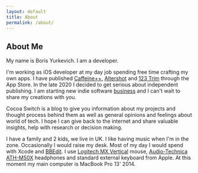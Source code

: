 ```yaml
---
layout: default
title: About
permalink: /about/
---
```


## About Me

<div id="shot"></div>

My name is Boris Yurkevich. I am a developer.

I'm working as iOS developer at my day job spending free time crafting my own apps. I have published [Caffeine++,](https://cocoaswitch.com/caffeine++) [Altershot](https://cocoaswitch.com/altershot) and [123 Trim](https://cocoaswitch.com/123Trim) through the App Store.  In the late 2020 I decided to get serious about independent publishing. I am starting new indie software [business](https://cocoaproduction.com) and I can't wait to share my  creations with you.

Cocoa Switch is a blog to give you information about my projects and thought process behind them as well as general opinions and feelings about world of tech. I hope I can give back to the internet and share valuable insights, help with research or decision making.

I have a family and 2 kids, we live in UK. I like having music when I'm in the zone. Occasionally I would raise my desk. Most of my day I would spend with Xcode and [BBEdit](https://www.barebones.com/products/bbedit/index.html). I use <a target="_blank" href="https://www.amazon.co.uk/gp/product/B07FNHV4MW/ref=as_li_tl?ie=UTF8&camp=1634&creative=6738&creativeASIN=B07FNHV4MW&linkCode=as2&tag=blogaffilia02-21&linkId=6fa86e2fa0f9b61647362a7e50c8f0c8">Logitech MX Vertical</a> mouse, <a target="_blank" href="https://www.amazon.co.uk/gp/product/B00HVLUR86/ref=as_li_tl?ie=UTF8&camp=1634&creative=6738&creativeASIN=B00HVLUR86&linkCode=as2&tag=blogaffilia02-21&linkId=c67d089ef46b5aa9ed4ea6357a0b4240">Audio-Technica ATH-M50X</a> headphones and standard external keyboard from Apple. At this moment my main computer is MacBook Pro 13' 2014.
